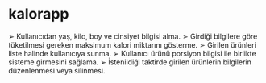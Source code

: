 # kalorapp
➢ Kullanıcıdan yaş, kilo, boy ve cinsiyet bilgisi alma.
➢ Girdiği bilgilere göre tüketilmesi gereken maksimum kalori miktarını gösterme.
➢ Girilen ürünleri liste halinde kullanıcıya sunma.
➢ Kullanıcı ürünü porsiyon bilgisi ile birlikte sisteme girmesini sağlama.
➢ İstenildiği taktirde girilen ürünlerin bilgilerin düzenlenmesi veya silinmesi.
